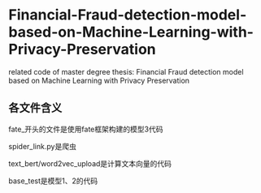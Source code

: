 # Financial-Fraud-detection-model-based-on-Machine-Learning-with-Privacy-Preservation
related code of master degree thesis: Financial Fraud detection model based on Machine Learning with Privacy Preservation

## 各文件含义
fate_开头的文件是使用fate框架构建的模型3代码

spider_link.py是爬虫

text_bert/word2vec_upload是计算文本向量的代码

base_test是模型1、2的代码
